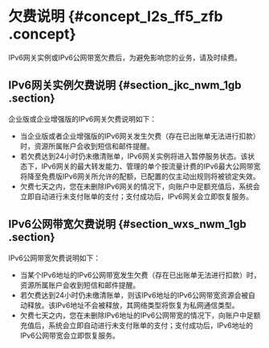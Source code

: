 # 欠费说明 {#concept_l2s_ff5_zfb .concept}

IPv6网关实例或IPv6公网带宽欠费后，为避免影响您的业务，请及时续费。

## IPv6网关实例欠费说明 {#section_jkc_nwm_1gb .section}

企业版或企业增强版的IPv6网关欠费说明如下：

-   当企业版或者企业增强版的IPv6网关发生欠费（存在已出账单无法进行扣款）时，资源所属账户会收到短信和邮件提醒。
-   若欠费达到24小时仍未缴清账单，IPv6网关实例将进入暂停服务状态。该状态下，IPv6网关的最大转发能力、管理的单个按流量计费的IPv6最大公网带宽将降至免费版IPv6网关所允许的配额，已配置的仅主动出规则将被锁定失效。
-   欠费七天之内，您在未删除IPv6网关的情况下，向账户中足额充值后，系统会立即自动进行未支付账单的支付；支付成功后，IPv6网关会立即恢复服务。

## IPv6公网带宽欠费说明 {#section_wxs_nwm_1gb .section}

IPv6公网带宽欠费说明如下：

-   当某个IPv6地址的IPv6公网带宽发生欠费（存在已出账单无法进行扣款）时，资源所属账户会收到短信和邮件提醒。
-   若欠费达到24小时仍未缴清账单，则该IPv6地址的IPv6公网带宽资源会被自动释放。该IPv6地址不会被释放，其网络类型将恢复为私网通信类型。
-   欠费七天之内，您在未删除IPv6地址的IPv6公网带宽的情况下，向账户中足额充值后，系统会立即自动进行未支付账单的支付；支付成功后，IPv6地址的IPv6公网带宽会立即恢复服务。

